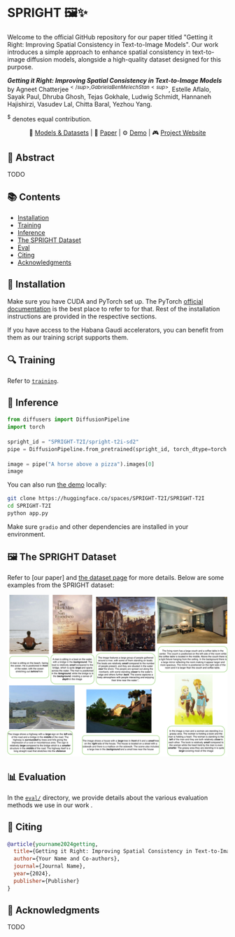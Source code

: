 # SPRIGHT 🖼️✨

Welcome to the official GitHub repository for our paper titled "Getting it Right: Improving Spatial Consistency in Text-to-Image Models". Our work introduces a simple approach to enhance spatial consistency in text-to-image diffusion models, alongside a high-quality dataset designed for this purpose.

**_Getting it Right: Improving Spatial Consistency in Text-to-Image Models_** by Agneet Chatterjee<sup>$</sup>, Gabriela Ben Melech Stan<sup>$</sup>, Estelle Aflalo, Sayak Paul, Dhruba Ghosh, Tejas Gokhale, Ludwig Schmidt, Hannaneh Hajishirzi, Vasudev Lal, Chitta Baral, Yezhou Yang.

<sup>$</sup> denotes equal contribution.

<p align="center">
    🤗 <a href="https://huggingface.co/SPRIGHT-T2I" target="_blank">Models & Datasets</a> | 📃 <a href="" target="_blank">Paper</a> |
    ⚙️ <a href="https://huggingface.co/spaces/SPRIGHT-T2I/SPRIGHT-T2I" target="_blank">Demo</a> |
    🎮 <a href="https://spright.github.io/" target="_blank">Project Website</a>
</p>

## 📄 Abstract
TODO

## 📚 Contents
- [Installation](#💾-installation)
- [Training](#🔍-training)
- [Inference](#🌺-inference)
- [The SPRIGHT Dataset](#🖼️-the-spright-dataset)
- [Eval](#📊-evaluation)
- [Citing](#📜-citing)
- [Acknowledgments](#🙏-acknowledgments)

## 💾 Installation

Make sure you have CUDA and PyTorch set up. The PyTorch [official documentation](https://pytorch.org/) is the best place to refer to for that. Rest of the installation instructions are provided in the respective sections. 

If you have access to the Habana Gaudi accelerators, you can benefit from them as our training script supports them.

## 🔍 Training

Refer to [`training`](./training/).

## 🌺 Inference

```python
from diffusers import DiffusionPipeline
import torch 

spright_id = "SPRIGHT-T2I/spright-t2i-sd2"
pipe = DiffusionPipeline.from_pretrained(spright_id, torch_dtype=torch.float16).to("cuda")

image = pipe("A horse above a pizza").images[0]
image
```

You can also run [the demo](https://huggingface.co/spaces/SPRIGHT-T2I/SPRIGHT-T2I) locally:

```bash
git clone https://huggingface.co/spaces/SPRIGHT-T2I/SPRIGHT-T2I
cd SPRIGHT-T2I
python app.py
```

Make sure `gradio` and other dependencies are installed in your environment.

## 🖼️ The SPRIGHT Dataset

Refer to [our paper] and [the dataset page](https://huggingface.co/datasets/SPRIGHT-T2I/spright) for more details. Below are some examples from the SPRIGHT dataset:

<p align="center">
<img src="assets/spright_good-1.png"/>
</p>

## 📊 Evaluation

In the [`eval/`](./eval/) directory, we provide details about the various evaluation methods we use in our work .

## 📜 Citing

```bibtex
@article{yourname2024getting,
  title={Getting it Right: Improving Spatial Consistency in Text-to-Image Models},
  author={Your Name and Co-authors},
  journal={Journal Name},
  year={2024},
  publisher={Publisher}
}
```

## 🙏 Acknowledgments

TODO
